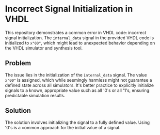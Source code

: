 # Incorrect Signal Initialization in VHDL

This repository demonstrates a common error in VHDL code: incorrect signal initialization.  The `internal_data` signal in the provided VHDL code is initialized to `x"00"`, which might lead to unexpected behavior depending on the VHDL simulator and synthesis tool.

## Problem
The issue lies in the initialization of the `internal_data` signal. The value `x"00"` is assigned, which while seemingly harmless might not guarantee a defined state across all simulators.  It's better practice to explicitly initialize signals to a known, appropriate value such as all '0's or all '1's, ensuring predictable simulation results.

## Solution
The solution involves initializing the signal to a fully defined value.  Using '0's is a common approach for the initial value of a signal.
